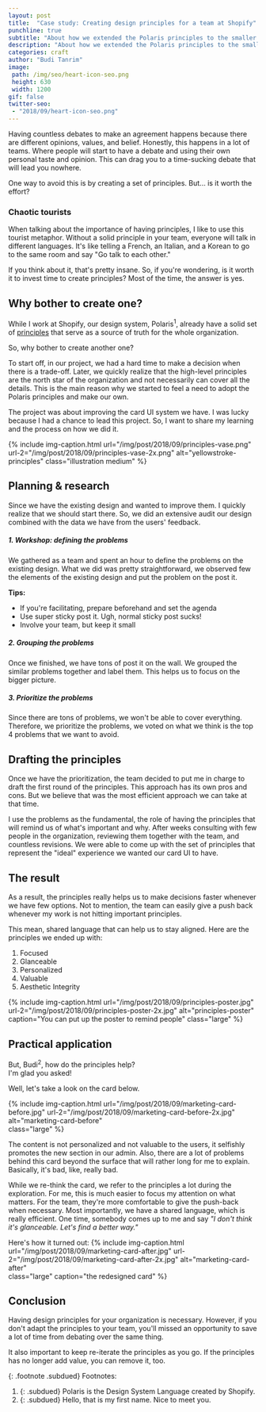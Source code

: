 ```yaml
---
layout: post
title:  "Case study: Creating design principles for a team at Shopify"
punchline: true
subtitle: "About how we extended the Polaris principles to the smaller context in my project at Shopify."
description: "About how we extended the Polaris principles to the smaller context in my project at Shopify."
categories: craft
author: "Budi Tanrim"
image:
 path: /img/seo/heart-icon-seo.png
 height: 630
 width: 1200
gif: false
twitter-seo: 
 - "2018/09/heart-icon-seo.png"
---
```


Having countless debates to make an agreement happens because there are different opinions, values, and belief. Honestly, this happens in a lot of teams. Where people will start to have a debate and using their own personal taste and opinion. This can drag you to a time-sucking debate that will lead you nowhere.

One way to avoid this is by creating a set of principles.
But... is it worth the effort?

### Chaotic tourists
When talking about the importance of having principles, I like to use this tourist metaphor. Without a solid principle in your team, everyone will talk in different languages. It's like telling a French, an Italian, and a Korean to go to the same room and say "Go talk to each other." 

If you think about it, that's pretty insane. So, if you're wondering, is it worth it to invest time to create principles? Most of the time, the answer is yes.

## Why bother to create one?
While I work at Shopify, our design system, Polaris<sup>1</sup>, already have a solid set of [principles][polaris-principles] that serve as a source of truth for the whole organization.

So, why bother to create another one?

To start off, in our project, we had a hard time to make a decision when there is a trade-off. Later, we quickly realize that the high-level principles are the north star of the organization and not necessarily can cover all the details. This is the main reason why we started to feel a need to adopt the Polaris principles and make our own.

The project was about improving the card UI system we have. I was lucky because I had a chance to lead this project. So, I want to share my learning and the process on how we did it.

{% include img-caption.html 
url="/img/post/2018/09/principles-vase.png" 
url-2="/img/post/2018/09/principles-vase-2x.png" 
alt="yellowstroke-principles" 
class="illustration medium" %}

## Planning & research
Since we have the existing design and wanted to improve them. I quickly realize that we should start there. So, we did an extensive audit our design combined with the data we have from the users' feedback.

##### 1. Workshop: defining the problems
We gathered as a team and spent an hour to define the problems on the existing design. What we did was pretty straightforward, we observed few the elements of the existing design and put the problem on the post it.

**Tips:**
- If you're facilitating, prepare beforehand and set the agenda
- Use super sticky post it. Ugh, normal sticky post sucks!
- Involve your team, but keep it small

##### 2. Grouping the problems
Once we finished, we have tons of post it on the wall. We grouped the similar problems together and label them. This helps us to focus on the bigger picture.

##### 3. Prioritize the problems
Since there are tons of problems, we won't be able to cover everything. Therefore, we prioritize the problems, we voted on what we think is the top 4 problems that we want to avoid.

## Drafting the principles
Once we have the prioritization, the team decided to put me in charge to draft the first round of the principles. This approach has its own pros and cons. But we believe that was the most efficient approach we can take at that time.

I use the problems as the fundamental, the role of having the principles that will remind us of what's important and why. After weeks consulting with few people in the organization, reviewing them together with the team, and countless revisions. We were able to come up with the set of principles that represent the "ideal" experience we wanted our card UI to have.


## The result
As a result, the principles really helps us to make decisions faster whenever we have few options. Not to mention, the team can easily give a push back whenever my work is not hitting important principles.

This mean, shared language that can help us to stay aligned. Here are the principles we ended up with:

1. Focused
2. Glanceable
3. Personalized
4. Valuable
5. Aesthetic Integrity

{% include img-caption.html 
url="/img/post/2018/09/principles-poster.jpg" 
url-2="/img/post/2018/09/principles-poster-2x.jpg" 
alt="principles-poster" 
caption="You can put up the poster to remind people" 
class="large" %}

## Practical application
But, Budi<sup>2</sup>, how do the principles help?  
I'm glad you asked!

Well, let's take a look on the card below.

{% include img-caption.html 
url="/img/post/2018/09/marketing-card-before.jpg" 
url-2="/img/post/2018/09/marketing-card-before-2x.jpg" 
alt="marketing-card-before"  
class="large" %}

The content is not personalized and not valuable to the users, it selfishly promotes the new section in our admin. Also, there are a lot of problems behind this card beyond the surface that will rather long for me to explain. Basically, it's bad, like, really bad.

While we re-think the card, we refer to the principles a lot during the exploration. For me, this is much easier to focus my attention on what matters. For the team, they're more comfortable to give the push-back when necessary. Most importantly, we have a shared language, which is really efficient. One time, somebody comes up to me and say _"I don't think it's glanceable. Let's find a better way."_  

Here's how it turned out:
{% include img-caption.html 
url="/img/post/2018/09/marketing-card-after.jpg" 
url-2="/img/post/2018/09/marketing-card-after-2x.jpg" 
alt="marketing-card-after"  
class="large"
caption="the redesigned card" %}

## Conclusion
Having design principles for your organization is necessary. However, if you don't adapt the principles to your team, you'll missed an opportunity to save a lot of time from debating over the same thing.

It also important to keep re-iterate the principles as you go. If the principles has no longer add value, you can remove it, too.

{: .footnote .subdued}
Footnotes:
1. {: .subdued} Polaris is the Design System Language created by Shopify.
2. {: .subdued} Hello, that is my first name. Nice to meet you.

[julie]: https://medium.com/the-year-of-the-looking-glass/a-matter-of-principle-4f5e6ad076bb
[polaris-principles]: https://polaris.shopify.com/guides/principles